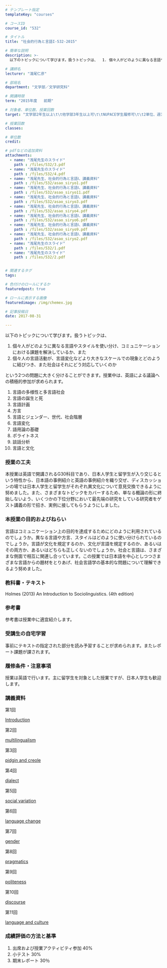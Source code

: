 ```yaml
---
# テンプレート指定
templateKey: "courses"

# コースID
course_id: "532"

# タイトル
title: "社会的行為と言語I-532-2015"

# 簡単な説明
description: >-
  以下のトピックについて学びます。扱うトピックは、  1. 個々人がどのように異なる言語やスタイルを使い分け、コミュニケーションにおける課題を解決しているか、また  2. 個々人の言語活動が、言語...

# 講師名
lecturer: "淺尾仁彦"

# 部局名
department: "文学部／文学研究科"

# 開講時限
term: "2015年度	前期"

# 対象者、単位数、授業回数
target: "文学部2年生以上\t\t他学部3年生以上可\t\tNUPACE学生履修可\t\t2単位、週1回全15回"

# 授業回数
classes: 

# 単位数
credit: 

# pdfなどの追加資料
attachments: 
  - name: "浅尾先生のスライド" 
    path : /files/532/3.pdf
  - name: "浅尾先生のスライド" 
    path : /files/532/4.pdf
  - name: "浅尾先生、社会的行為と言語Ⅰ、講義資料" 
    path : /files/532/asao_siryo1.pdf
  - name: "浅尾先生、社会的行為と言語Ⅰ、講義資料" 
    path : /files/532/asao_siryo11.pdf
  - name: "浅尾先生、社会的行為と言語Ⅰ、講義資料" 
    path : /files/532/asao_siryo3.pdf
  - name: "浅尾先生、社会的行為と言語Ⅰ、講義資料" 
    path : /files/532/asao_siryo4.pdf
  - name: "浅尾先生、社会的行為と言語Ⅰ、講義資料" 
    path : /files/532/asao_siryo6.pdf
  - name: "浅尾先生、社会的行為と言語Ⅰ、講義資料" 
    path : /files/532/asao_siryo9.pdf
  - name: "浅尾先生、社会的行為と言語Ⅰ、講義資料" 
    path : /files/532/asao_siryo2.pdf
  - name: "浅尾先生のスライド" 
    path : /files/532/1.pdf
  - name: "浅尾先生のスライド" 
    path : /files/532/2.pdf


# 関連するタグ
tags:

# 色付けのロールにするか
featuredpost: true

# ロールに表示する画像
featuredimage: /img/chemex.jpg

# 記事投稿日
date: 2017-08-31

---
```

以下のトピックについて学びます。扱うトピックは、

  1. 個々人がどのように異なる言語やスタイルを使い分け、コミュニケーションにおける課題を解決しているか、また
  2. 個々人の言語活動が、言語変化などより大きなスケールでの現象とどのように結びつき、また社会はそれにどう対応していくのか

という2つの問題に大きく分けることができます。授業中は、英語による議論への積極的参加が求められます。

  1. 言語の多様性と多言語社会
  2. 言語の誕生と死
  3. 言語計画
  4. 方言
  5. 言語とジェンダー、世代、社会階層
  6. 言語変化
  7. 語用論の基礎
  8. ポライトネス
  9. 談話分析
 10. 言語と文化
### 授業の工夫

本授業は英語で開講されるG30科目であり、日本人学生と留学生が入り交じるという特性から、日本語の事例紹介と英語の事例紹介を織り交ぜ、ディスカッションの場では日本人学生と留学生がそれぞれ異文化について意見交換できるように努めました。また、さまざまなトピックをカバーするため、単なる概論の形に終始しないよう、いくつかの下位分野において最先端の研究をしている研究者をゲスト講義の形で招き、実例に接してもらうようにしました。

### 本授業の目的およびねらい

言語はコミュニケーション上の目的を達成するためにどのように利用されているのでしょうか。異なる言語や方言、スタイルはどのように使い分けられているのでしょうか。言語が文化を規定するのか、文化が言語を規定するのか、あるいはその両方か、あるいはどちらも正しくないのでしょうか。社会と言語は、さまざまな側面で相互に関連し合っています。この授業では日本語を中心としつつさまざまな言語からの題材をとりあげ、社会言語学の基本的な問題について理解できるよう努めました。 

### 教科書・テキスト

Holmes (2013) An Introduction to Sociolinguistics. (4th edition)

### 参考書

参考書は授業中に適宜紹介します。

### 受講生の自宅学習

事前にテキストの指定された部分を読み予習することが求められます。またレポート課題が課されます。

### 履修条件・注意事項

授業は英語で行います。主に留学生を対象とした授業ですが、日本人学生も歓迎します。

### 講義資料

第1回


[Introduction](/files/532/asao_siryo1.pdf) 

第2回


[multilingualism](/files/532/asao_siryo2.pdf) 

第3回


[pidgin and creole](/files/532/asao_siryo3.pdf) 

第4回


[dialect](/files/532/asao_siryo4.pdf) 

第5回


[social variation](/files/532/1.pdf) 

第6回


[language change](/files/532/asao_siryo6.pdf) 

第7回


[gender](/files/532/2.pdf) 

第8回


[pragmatics](/files/532/3.pdf) 

第9回


[politeness](/files/532/asao_siryo9.pdf) 

第10回


[discourse](/files/532/4.pdf) 

第11回


[language and culture](/files/532/asao_siryo11.pdf) 

### 成績評価の方法と基準

  1. 出席および授業アクティビティ参加 40%
  2. 小テスト 30%
  3. 期末レポート 30％
